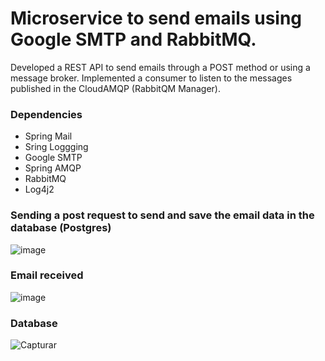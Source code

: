 # Microservice to send emails using Google SMTP and RabbitMQ.

Developed a REST API to send emails through a POST method or using a message broker.
Implemented a consumer to listen to the messages published in the CloudAMQP (RabbitQM Manager).

### Dependencies
* Spring Mail
* Sring Loggging
* Google SMTP
* Spring AMQP
* RabbitMQ
* Log4j2


### Sending a post request to send and save the email data in the database (Postgres)
![image](https://github.com/wmvieira21/SpringMailMicroservice/assets/90009567/2b60f15d-bcec-4655-a4d5-75cc4ad4371f)

### Email received
![image](https://github.com/wmvieira21/SpringMailMicroservice/assets/90009567/8ddf5874-67d2-47b9-881f-9ebae6887bbf)

### Database
![Capturar](https://github.com/wmvieira21/SpringMailMicroservice/assets/90009567/ae4c91c3-98ed-415a-93ae-c7fafa19d2e2)





